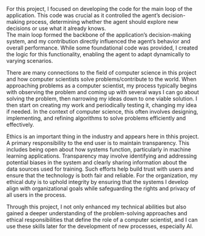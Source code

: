 For this project, I focused on developing the code for the main loop of the application. This code was crucial as it controlled the agent’s decision-making process, determining whether the agent should explore new decisions or use what it already knows.  
The main loop formed the backbone of the application’s decision-making system, and my contribution directly influenced the agent’s behavior and overall performance. While some foundational code was provided, I created the logic for this functionality, 
enabling the agent to adapt dynamically to varying scenarios.

There are many connections to the field of computer science in this project and how computer scientists solve problems/contribute to the world. When approaching problems as a computer scientist, my process typically begins with observing the problem and 
coming up with several ways I can go about solving the problem, then narrowing my ideas down to one viable solution. I then start on creating my work and periodically testing it, changing my idea if needed. In the context of computer science, this
often involves designing, implementing, and refining algorithms to solve problems efficiently and effectively.

Ethics is an important thing in the industry and appears here in thhis project. A primary responsibility to the end user is to maintain transparency. This includes being open about how systems function, particularly in machine learning applications. 
Transparency may involve identifying and addressing potential biases in the system and clearly sharing information about the data sources used for training. Such efforts help build trust with users and ensure that the technology is both fair and reliable. 
For the organization, my ethical duty is to uphold integrity by ensuring that the systems I develop align with organizational goals while safeguarding the rights and privacy of all users in the process.

Through this project, I not only enhanced my technical abilities but also gained a deeper understanding of the problem-solving approaches and ethical responsibilities that define the role of a computer scientist, and I can use these skills later for the development 
of new processes, especially AI. 
